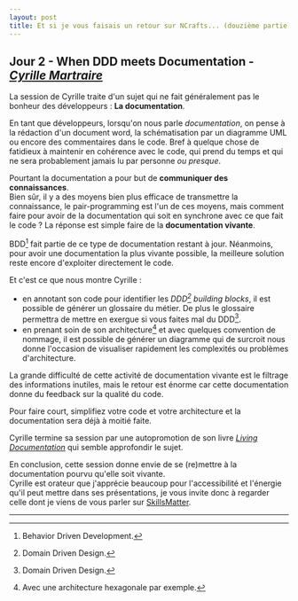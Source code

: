 ```yaml
---
layout: post
title: Et si je vous faisais un retour sur NCrafts... (douzième partie)
---
```


## Jour 2 - When DDD meets Documentation - [*Cyrille Martraire*][CyrilleMartraire]

La session de Cyrille traite d'un sujet qui ne fait généralement pas le bonheur des développeurs : **La documentation**.

En tant que développeurs, lorsqu'on nous parle *documentation*, on pense à la rédaction d'un document word, la schématisation par un diagramme UML ou encore des commentaires dans le code. Bref à quelque chose de fatidieux à maintenir en cohérence avec le code, qui prend du temps et qui ne sera probablement jamais lu par personne *ou presque*.

Pourtant la documentation a pour but de **communiquer des connaissances**.  
Bien sûr, il y a des moyens bien plus efficace de transmettre la connaissance, le pair-programming est l'un de ces moyens, mais comment faire pour avoir de la documentation qui soit en synchrone avec ce que fait le code ? La réponse est simple faire de la **documentation vivante**.

BDD[^1] fait partie de ce type de documentation restant à jour. Néanmoins, pour avoir une documentation la plus vivante possible, la meilleure solution reste encore d'exploiter directement le code.  

Et c'est ce que nous montre Cyrille : 
* en annotant son code pour identifier les *DDD[^2] building blocks*, il est possible de générer un glossaire du métier. De plus le glossaire permettra de mettre en exergue si vous faites mal du DDD[^2].
* en prenant soin de son architecture[^3] et avec quelques convention de nommage, il est possible de générer un diagramme qui de surcroit nous donne l'occasion de visualiser rapidement les complexités ou problèmes d'architecture.

La grande difficulté de cette activité de documentation vivante est le filtrage des informations inutiles, mais le retour est énorme car cette documentation donne du feedback sur la qualité du code.  

Pour faire court, simplifiez votre code et votre architecture et la documentation sera déjà à moitié faite.

Cyrille termine sa session par une autopromotion de son livre [*Living Documentation*][LivingDocumentation] qui semble approfondir le sujet.

En conclusion, cette session donne envie de se (re)mettre à la documentation pourvu qu'elle soit vivante.  
Cyrille est orateur que j'apprécie beaucoup pour l'accessibilité et l'énergie qu'il peut mettre dans ses présentations, je vous invite donc à regarder celle dont je viens de vous parler sur [SkillsMatter][SkillsMatter].

---

[^1]: Behavior Driven Development.
[^2]: Domain Driven Design.
[^3]: Avec une architecture hexagonale par exemple.

[CyrilleMartraire]: https://twitter.com/cyriux
[LivingDocumentation]: https://leanpub.com/livingdocumentation
[SkillsMatter]: https://skillsmatter.com/skillscasts/6273-cyrille-martraire
